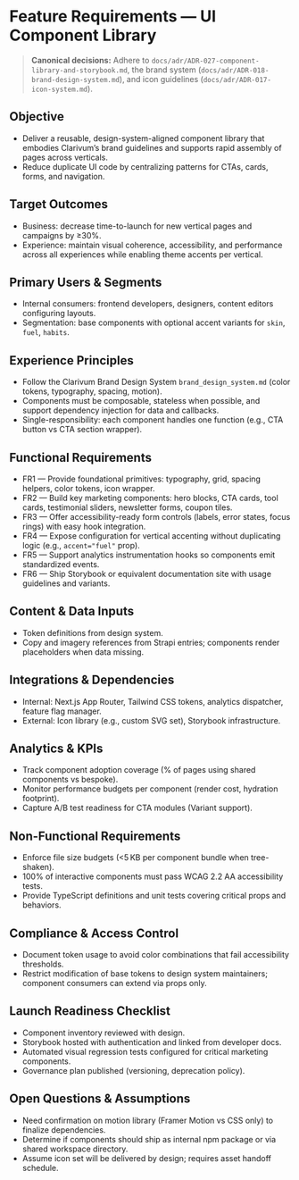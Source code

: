 # Feature Requirements — UI Component Library

> **Canonical decisions:** Adhere to `docs/adr/ADR-027-component-library-and-storybook.md`, the brand system (`docs/adr/ADR-018-brand-design-system.md`), and icon guidelines (`docs/adr/ADR-017-icon-system.md`).

## Objective
- Deliver a reusable, design-system-aligned component library that embodies Clarivum’s brand guidelines and supports rapid assembly of pages across verticals.
- Reduce duplicate UI code by centralizing patterns for CTAs, cards, forms, and navigation.

## Target Outcomes
- Business: decrease time-to-launch for new vertical pages and campaigns by ≥30%.
- Experience: maintain visual coherence, accessibility, and performance across all experiences while enabling theme accents per vertical.

## Primary Users & Segments
- Internal consumers: frontend developers, designers, content editors configuring layouts.
- Segmentation: base components with optional accent variants for `skin`, `fuel`, `habits`.

## Experience Principles
- Follow the Clarivum Brand Design System `brand_design_system.md` (color tokens, typography, spacing, motion).
- Components must be composable, stateless when possible, and support dependency injection for data and callbacks.
- Single-responsibility: each component handles one function (e.g., CTA button vs CTA section wrapper).

## Functional Requirements
- FR1 — Provide foundational primitives: typography, grid, spacing helpers, color tokens, icon wrapper.
- FR2 — Build key marketing components: hero blocks, CTA cards, tool cards, testimonial sliders, newsletter forms, coupon tiles.
- FR3 — Offer accessibility-ready form controls (labels, error states, focus rings) with easy hook integration.
- FR4 — Expose configuration for vertical accenting without duplicating logic (e.g., `accent="fuel"` prop).
- FR5 — Support analytics instrumentation hooks so components emit standardized events.
- FR6 — Ship Storybook or equivalent documentation site with usage guidelines and variants.

## Content & Data Inputs
- Token definitions from design system.
- Copy and imagery references from Strapi entries; components render placeholders when data missing.

## Integrations & Dependencies
- Internal: Next.js App Router, Tailwind CSS tokens, analytics dispatcher, feature flag manager.
- External: Icon library (e.g., custom SVG set), Storybook infrastructure.

## Analytics & KPIs
- Track component adoption coverage (% of pages using shared components vs bespoke).
- Monitor performance budgets per component (render cost, hydration footprint).
- Capture A/B test readiness for CTA modules (Variant support).

## Non-Functional Requirements
- Enforce file size budgets (<5 KB per component bundle when tree-shaken).
- 100% of interactive components must pass WCAG 2.2 AA accessibility tests.
- Provide TypeScript definitions and unit tests covering critical props and behaviors.

## Compliance & Access Control
- Document token usage to avoid color combinations that fail accessibility thresholds.
- Restrict modification of base tokens to design system maintainers; component consumers can extend via props only.

## Launch Readiness Checklist
- Component inventory reviewed with design.
- Storybook hosted with authentication and linked from developer docs.
- Automated visual regression tests configured for critical marketing components.
- Governance plan published (versioning, deprecation policy).

## Open Questions & Assumptions
- Need confirmation on motion library (Framer Motion vs CSS only) to finalize dependencies.
- Determine if components should ship as internal npm package or via shared workspace directory.
- Assume icon set will be delivered by design; requires asset handoff schedule.

